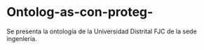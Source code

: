 # Ontolog-as-con-proteg-
Se presenta la ontología de la Universidad Distrital FJC de la sede ingeniería.
